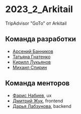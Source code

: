 # 2023_2_Arkitail
TripAdvisor "GoTo" от Arkitail

## Команда разработки
- [Арсений Банников](https://github.com/uma-op)
- [Татьяна Гнатенко](https://github.com/Tanya-g99)
- [Кирилл Лукьянов](https://github.com/Antihoman)
- [Михаил Спирин](https://github.com/Jarosin)

## Команда менторов
- [Фарис Набиев](https://t.me/iamnotfaris), ux
- [Дмитрий Жук](https://t.me/ZhukDO), frontend
- [Дарья Лабзунова](https://t.me/labzunova), backend
